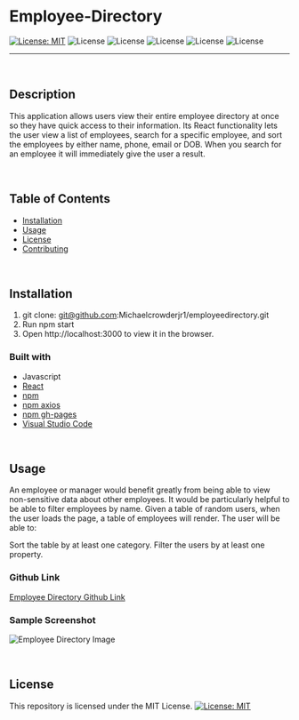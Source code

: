# Employee-Directory


[![License: MIT](https://img.shields.io/badge/License-MIT-yellow.svg)](https://opensource.org/licenses/MIT) 
![License](https://img.shields.io/static/v1?label=Language&message=JavaScript&color=brightgreen)
![License](https://img.shields.io/static/v1?label=Language&message=CSS.js&color=orange) 
![License](https://img.shields.io/static/v1?label=Language&message=Node.js&color=green)
![License](https://img.shields.io/static/v1?label=Language&message=React&color=blueviolet)
![License](https://img.shields.io/static/v1?label=Language&message=HTML&color=blue)

  ---
  
<p>&nbsp;<p>

## Description

This application allows users view their entire employee directory at once so they have quick access to their information. Its React functionality lets the user view a list of employees, search for a specific employee, and sort the employees by either name, phone, email or DOB. When you search for an employee it will immediately give the user a result.

<p>&nbsp;<p>

## Table of Contents
* [Installation](#installation)
* [Usage](#usage)
* [License](#license)
* [Contributing](#contributing)

<p>&nbsp;<p>

## Installation

1. git clone: git@github.com:Michaelcrowderjr1/employeedirectory.git
2. Run npm start
3. Open http://localhost:3000 to view it in the browser.

### Built with
* Javascript
* [React](https://www.npmjs.com/package/react/)
* [npm](https://nodejs.org/en/)
* [npm axios](https://www.npmjs.com/package/axios)
* [npm gh-pages](https://www.npmjs.com/package/gh-pages)
* [Visual Studio Code](code.visualstudio.com)

<p>&nbsp;<p>

## Usage

An employee or manager would benefit greatly from being able to view non-sensitive data about other employees. It would be particularly helpful to be able to filter employees by name. Given a table of random users, when the user loads the page, a table of employees will render. The user will be able to:

Sort the table by at least one category.
Filter the users by at least one property.

### Github Link
[Employee Directory Github Link](https://michaelcrowderjr1.github.io/Employee-Directory/)


### Sample Screenshot
![Employee Directory Image](./EmployeeDirectoryImage.PNG)


<p>&nbsp;<p>

## License

This repository is licensed under the MIT License.
[![License: MIT](https://img.shields.io/badge/License-MIT-yellow.svg)](https://opensource.org/licenses/MIT)

<p>&nbsp;<p>
